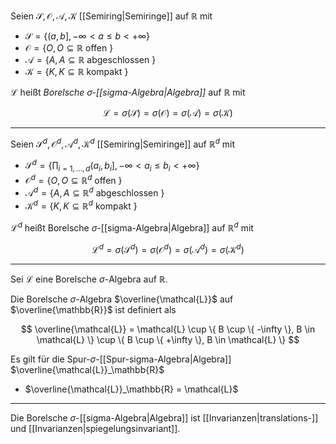 Seien $\mathscr{S}, \mathcal{O}, \mathcal{A}, \mathcal{K}$ [[Semiring|Semiringe]] auf $\mathbb{R}$ mit
- $\mathscr{S} = \{ (a, b], -\infty \lt a \le b \lt +\infty \}$
- $\mathcal{O} = \{ O, O \subseteq \mathbb{R} \text{ offen } \}$
- $\mathcal{A} = \{ A, A \subseteq \mathbb{R} \text{ abgeschlossen } \}$
- $\mathcal{K} = \{ K, K \subseteq \mathbb{R} \text{ kompakt } \}$

$\mathcal{L}$ heißt *Borelsche $\sigma$-[[sigma-Algebra|Algebra]]* auf $\mathbb{R}$ mit

$$
	\mathcal{L}
	= \sigma(\mathscr{S})
	= \sigma(\mathcal{O})
	= \sigma(\mathcal{A})
	= \sigma(\mathcal{K})
$$

---

Seien $\mathscr{S}^d, \mathcal{O}^d, \mathcal{A}^d, \mathcal{K}^d$ [[Semiring|Semiringe]] auf $\mathbb{R}^d$ mit
- $\mathscr{S}^d = \{ \prod_{i = 1, \dots, d} (a_i, b_i], -\infty \lt a_i \le b_i \lt +\infty \}$
- $\mathcal{O}^d = \{ O, O \subseteq \mathbb{R}^d \text{ offen } \}$
- $\mathcal{A}^d = \{ A, A \subseteq \mathbb{R}^d \text{ abgeschlossen } \}$
- $\mathcal{K}^d = \{ K, K \subseteq \mathbb{R}^d \text{ kompakt } \}$

$\mathcal{L}^d$ heißt Borelsche $\sigma$-[[sigma-Algebra|Algebra]] auf $\mathbb{R}^d$ mit

$$
	\mathcal{L}^d
	= \sigma(\mathscr{S}^d)
	= \sigma(\mathcal{O}^d)
	= \sigma(\mathcal{A}^d)
	= \sigma(\mathcal{K}^d)
$$

---

Sei $\mathcal{L}$ eine Borelsche $\sigma$-Algebra auf $\mathbb{R}$.

Die Borelsche $\sigma$-Algebra $\overline{\mathcal{L}}$ auf $\overline{\mathbb{R}}$ ist definiert als

$$
	\overline{\mathcal{L}} = \mathcal{L} \cup \{ B \cup \{ -\infty \}, B \in \mathcal{L} \} \cup \{ B \cup \{ +\infty \}, B \in \mathcal{L} \}
$$

Es gilt für die Spur-$\sigma$-[[Spur-sigma-Algebra|Algebra]] $\overline{\mathcal{L}}_\mathbb{R}$
- $\overline{\mathcal{L}}_\mathbb{R} = \mathcal{L}$

---

Die Borelsche $\sigma$-[[sigma-Algebra|Algebra]] ist [[Invarianzen|translations-]] und [[Invarianzen|spiegelungsinvariant]].
